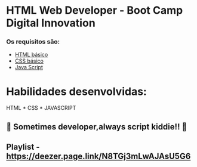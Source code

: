# HTML Web Developer - Boot Camp Digital Innovation

### Os requisitos são:

* [HTML básico](https://www.w3schools.com/html/)
* [CSS básico](https://developer.mozilla.org/pt-BR/docs/Web/CSS)
* [Java Script](https://developer.mozilla.org/pt-BR/docs/Web/JavaScript)


# Habilidades desenvolvidas:
HTML * CSS * JAVASCRIPT

## 🚀 Sometimes developer,always script kiddie!! 🚀

## Playlist - https://deezer.page.link/N8TGj3mLwAJAsU5G6
